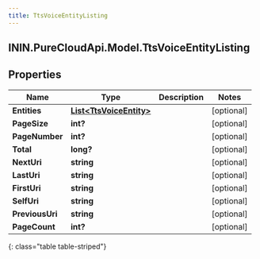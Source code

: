 ```yaml
---
title: TtsVoiceEntityListing
---
```

## ININ.PureCloudApi.Model.TtsVoiceEntityListing

## Properties

|Name | Type | Description | Notes|
|------------ | ------------- | ------------- | -------------|
| **Entities** | [**List&lt;TtsVoiceEntity&gt;**](TtsVoiceEntity.html) |  | [optional] |
| **PageSize** | **int?** |  | [optional] |
| **PageNumber** | **int?** |  | [optional] |
| **Total** | **long?** |  | [optional] |
| **NextUri** | **string** |  | [optional] |
| **LastUri** | **string** |  | [optional] |
| **FirstUri** | **string** |  | [optional] |
| **SelfUri** | **string** |  | [optional] |
| **PreviousUri** | **string** |  | [optional] |
| **PageCount** | **int?** |  | [optional] |
{: class="table table-striped"}


